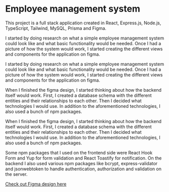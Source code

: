 # Employee management system

<p>This project is a full stack application created in React, Express.js, Node.js, TypeScript, Tailwind, MySQL, Prisma and Figma.</p>

I started by doing research on what a simple employee management system could look like and what basic functionality would be needed. Once I had a picture of how the system would work, I started creating the different views and components for the application on figma. 

I started by doing research on what a simple employee management system could look like and what basic functionality would be needed. Once I had a picture of how the system would work, I started creating the different views and components for the application on figma.

When I finished the figma design, I started thinking about how the backend itself would work. First, I created a database schema with the different entities and their relationships to each other. Then I decided what technologies I would use. In addition to the aforementioned technologies, I also used a bunch of npm packages.

When I finished the figma design, I started thinking about how the backend itself would work. First, I created a database schema with the different entities and their relationships to each other. Then I decided what technologies I would use. In addition to the aforementioned technologies, I also used a bunch of npm packages.

Some npm packages that I used on the frontend side were React Hook Form and Yup for form validation and React Toastify for notification. On the backend I also used various npm packages like bcrypt, express-validator and jsonwebtoken to handle authentication, authorization and validation on the server.

<a href="https://www.contentful.com/developers/docs/](https://www.figma.com/file/nCApMsvQzBwVZZkt1CA9dQ/Employee-management-system?type=design&node-id=0%3A1&mode=design&t=6q8p1G0Cme9mvMAp-1)https://www.figma.com/file/nCApMsvQzBwVZZkt1CA9dQ/Employee-management-system?type=design&node-id=0%3A1&mode=design&t=6q8p1G0Cme9mvMAp-1" target="_blank" rel="noreferrer">Check out Figma design here </a>

